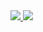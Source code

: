 <a href="https://www.linkedin.com/in/natanfernandes">
    <img src='https://img.shields.io/badge/LinkedIn-natanfernandes-blue'/>
</a>
<a href='https://keybase.io/natanfernandes'>
  <img src='https://img.shields.io/badge/Keybase-natanfernandes-orange'/>
</a>

